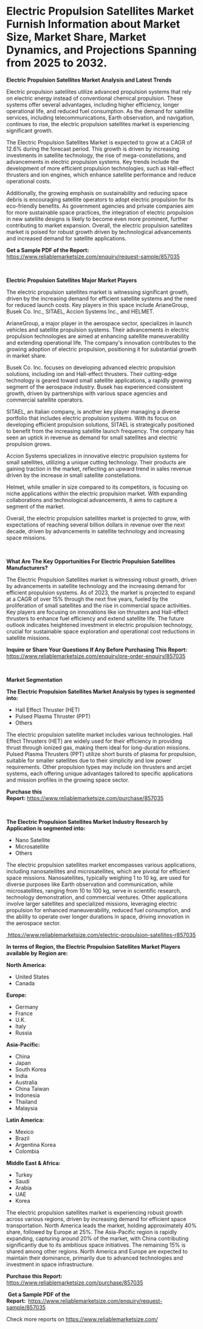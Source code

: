 <p><h1>Electric Propulsion Satellites Market Furnish Information about Market Size, Market Share, Market Dynamics, and Projections Spanning from 2025 to 2032.</h1></p><p><strong>Electric Propulsion Satellites Market Analysis and Latest Trends</strong></p>
<p><p>Electric propulsion satellites utilize advanced propulsion systems that rely on electric energy instead of conventional chemical propulsion. These systems offer several advantages, including higher efficiency, longer operational life, and reduced fuel consumption. As the demand for satellite services, including telecommunications, Earth observation, and navigation, continues to rise, the electric propulsion satellites market is experiencing significant growth.</p><p>The Electric Propulsion Satellites Market is expected to grow at a CAGR of 12.6% during the forecast period. This growth is driven by increasing investments in satellite technology, the rise of mega-constellations, and advancements in electric propulsion systems. Key trends include the development of more efficient propulsion technologies, such as Hall-effect thrusters and ion engines, which enhance satellite performance and reduce operational costs.</p><p>Additionally, the growing emphasis on sustainability and reducing space debris is encouraging satellite operators to adopt electric propulsion for its eco-friendly benefits. As government agencies and private companies aim for more sustainable space practices, the integration of electric propulsion in new satellite designs is likely to become even more prominent, further contributing to market expansion. Overall, the electric propulsion satellites market is poised for robust growth driven by technological advancements and increased demand for satellite applications.</p></p>
<p><strong>Get a Sample PDF of the Report:&nbsp;</strong> <a href="https://www.reliablemarketsize.com/enquiry/request-sample/857035?utm_campaign=2457&utm_medium=2&utm_source=Github&utm_content=ia&utm_term=08042025&utm_id=electric-propulsion-satellites">https://www.reliablemarketsize.com/enquiry/request-sample/857035</a></p>
<p>&nbsp;</p>
<p><strong>Electric Propulsion Satellites Major Market Players</strong></p>
<p><p>The electric propulsion satellites market is witnessing significant growth, driven by the increasing demand for efficient satellite systems and the need for reduced launch costs. Key players in this space include ArianeGroup, Busek Co. Inc., SITAEL, Accion Systems Inc., and HELMET.</p><p>ArianeGroup, a major player in the aerospace sector, specializes in launch vehicles and satellite propulsion systems. Their advancements in electric propulsion technologies are aimed at enhancing satellite maneuverability and extending operational life. The company's innovation contributes to the growing adoption of electric propulsion, positioning it for substantial growth in market share.</p><p>Busek Co. Inc. focuses on developing advanced electric propulsion solutions, including ion and Hall-effect thrusters. Their cutting-edge technology is geared toward small satellite applications, a rapidly growing segment of the aerospace industry. Busek has experienced consistent growth, driven by partnerships with various space agencies and commercial satellite operators.</p><p>SITAEL, an Italian company, is another key player managing a diverse portfolio that includes electric propulsion systems. With its focus on developing efficient propulsion solutions, SITAEL is strategically positioned to benefit from the increasing satellite launch frequency. The company has seen an uptick in revenue as demand for small satellites and electric propulsion grows.</p><p>Accion Systems specializes in innovative electric propulsion systems for small satellites, utilizing a unique cutting technology. Their products are gaining traction in the market, reflecting an upward trend in sales revenue driven by the increase in small satellite constellations.</p><p>Helmet, while smaller in size compared to its competitors, is focusing on niche applications within the electric propulsion market. With expanding collaborations and technological advancements, it aims to capture a segment of the market.</p><p>Overall, the electric propulsion satellites market is projected to grow, with expectations of reaching several billion dollars in revenue over the next decade, driven by advancements in satellite technology and increasing space missions.</p></p>
<p>&nbsp;</p>
<p><strong>What Are The Key Opportunities For Electric Propulsion Satellites Manufacturers?</strong></p>
<p><p>The Electric Propulsion Satellites market is witnessing robust growth, driven by advancements in satellite technology and the increasing demand for efficient propulsion systems. As of 2023, the market is projected to expand at a CAGR of over 15% through the next five years, fueled by the proliferation of small satellites and the rise in commercial space activities. Key players are focusing on innovations like ion thrusters and Hall-effect thrusters to enhance fuel efficiency and extend satellite life. The future outlook indicates heightened investment in electric propulsion technology, crucial for sustainable space exploration and operational cost reductions in satellite missions.</p></p>
<p><strong>Inquire or Share Your Questions If Any Before Purchasing This Report:</strong> <a href="https://www.reliablemarketsize.com/enquiry/pre-order-enquiry/857035?utm_campaign=2457&utm_medium=2&utm_source=Github&utm_content=ia&utm_term=08042025&utm_id=electric-propulsion-satellites">https://www.reliablemarketsize.com/enquiry/pre-order-enquiry/857035</a></p>
<p>&nbsp;</p>
<p><strong>Market Segmentation</strong></p>
<p><strong>The Electric Propulsion Satellites Market Analysis by types is segmented into:</strong></p>
<p><ul><li>Hall Effect Thruster (HET)</li><li>Pulsed Plasma Thruster (PPT)</li><li>Others</li></ul></p>
<p><p>The electric propulsion satellite market includes various technologies. Hall Effect Thrusters (HET) are widely used for their efficiency in providing thrust through ionized gas, making them ideal for long-duration missions. Pulsed Plasma Thrusters (PPT) utilize short bursts of plasma for propulsion, suitable for smaller satellites due to their simplicity and low power requirements. Other propulsion types may include ion thrusters and arcjet systems, each offering unique advantages tailored to specific applications and mission profiles in the growing space sector.</p></p>
<p><strong>Purchase this Report:&nbsp;</strong><a href="https://www.reliablemarketsize.com/purchase/857035?utm_campaign=2457&utm_medium=2&utm_source=Github&utm_content=ia&utm_term=08042025&utm_id=electric-propulsion-satellites">https://www.reliablemarketsize.com/purchase/857035</a></p>
<p>&nbsp;</p>
<p><strong>The Electric Propulsion Satellites Market Industry Research by Application is segmented into:</strong></p>
<p><ul><li>Nano Satellite</li><li>Microsatellite</li><li>Others</li></ul></p>
<p><p>The electric propulsion satellites market encompasses various applications, including nanosatellites and microsatellites, which are pivotal for efficient space missions. Nanosatellites, typically weighing 1 to 10 kg, are used for diverse purposes like Earth observation and communication, while microsatellites, ranging from 10 to 100 kg, serve in scientific research, technology demonstration, and commercial ventures. Other applications involve larger satellites and specialized missions, leveraging electric propulsion for enhanced maneuverability, reduced fuel consumption, and the ability to operate over longer durations in space, driving innovation in the aerospace sector.</p></p>
<p><a href="https://www.reliablemarketsize.com/electric-propulsion-satellites-r857035?utm_campaign=2457&utm_medium=2&utm_source=Github&utm_content=ia&utm_term=08042025&utm_id=electric-propulsion-satellites">&nbsp;https://www.reliablemarketsize.com/electric-propulsion-satellites-r857035</a></p>
<p><strong>In terms of Region, the Electric Propulsion Satellites Market Players available by Region are:</strong></p>
<p>
    <p> <strong> North America: </strong>
        <ul>
            <li>United States</li>
            <li>Canada</li>
        </ul>
        </p> 
    <p> <strong> Europe: </strong>
        <ul>
            <li>Germany</li>
            <li>France</li>
            <li>U.K.</li>
            <li>Italy</li>
            <li>Russia</li>
        </ul>
        </p> 
    <p> <strong> Asia-Pacific: </strong>
        <ul>
            <li>China</li>
            <li>Japan</li>
            <li>South Korea</li>
            <li>India</li>
            <li>Australia</li>
            <li>China Taiwan</li>
            <li>Indonesia</li>
            <li>Thailand</li>
            <li>Malaysia</li>
        </ul>
        </p> 
    <p> <strong> Latin America: </strong>
        <ul>
            <li>Mexico</li>
            <li>Brazil</li>
            <li>Argentina Korea</li>
            <li>Colombia</li>
        </ul>
        </p> 
    <p> <strong> Middle East & Africa: </strong>
        <ul>
            <li>Turkey</li>
            <li>Saudi</li>
            <li>Arabia</li>
            <li>UAE</li>
            <li>Korea</li>
        </ul>
    </p>
    </p>
<p><p>The electric propulsion satellites market is experiencing robust growth across various regions, driven by increasing demand for efficient space transportation. North America leads the market, holding approximately 40% share, followed by Europe at 25%. The Asia-Pacific region is rapidly expanding, capturing around 20% of the market, with China contributing significantly due to its ambitious space initiatives. The remaining 15% is shared among other regions. North America and Europe are expected to maintain their dominance, primarily due to advanced technologies and investment in space infrastructure.</p></p>
<p><strong>Purchase this Report: </strong><a href="https://www.reliablemarketsize.com/purchase/857035?utm_campaign=2457&utm_medium=2&utm_source=Github&utm_content=ia&utm_term=08042025&utm_id=electric-propulsion-satellites">https://www.reliablemarketsize.com/purchase/857035</a></p>
<p>&nbsp;<strong>Get a Sample PDF of the Report:&nbsp;&nbsp;</strong><a href="https://www.reliablemarketsize.com/enquiry/request-sample/857035?utm_campaign=2457&utm_medium=2&utm_source=Github&utm_content=ia&utm_term=08042025&utm_id=electric-propulsion-satellites">https://www.reliablemarketsize.com/enquiry/request-sample/857035</a></p>
<p><strong></strong></p>
<p>Check more reports on <a href="https://www.reliablemarketsize.com/?utm_campaign=2457&utm_medium=2&utm_source=Github&utm_content=ia&utm_term=08042025&utm_id=electric-propulsion-satellites">https://www.reliablemarketsize.com/</a></p>